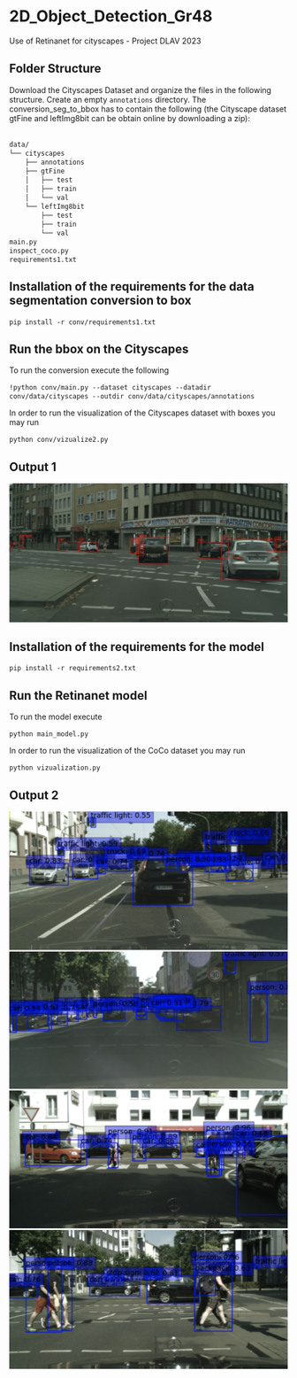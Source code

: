 # 2D_Object_Detection_Gr48
Use of Retinanet for cityscapes - Project DLAV 2023

## Folder Structure
Download the Cityscapes Dataset and organize the files in the following structure. Create an empty `annotations` directory. The conversion_seg_to_bbox has to contain the following (the Cityscape dataset gtFine and leftImg8bit can be obtain online by downloading a zip):
```

data/
└── cityscapes
    ├── annotations
    ├── gtFine
    │   ├── test
    │   ├── train
    │   └── val
    └── leftImg8bit
        ├── test
        ├── train
        └── val
main.py
inspect_coco.py
requirements1.txt
```
## Installation of the requirements for the data segmentation conversion to box
```
pip install -r conv/requirements1.txt 
```


## Run the bbox on the Cityscapes
To run the conversion execute the following
```
!python conv/main.py --dataset cityscapes --datadir conv/data/cityscapes --outdir conv/data/cityscapes/annotations
```

In order to run the visualization of the Cityscapes dataset with boxes you may run
```
python conv/vizualize2.py
```
## Output 1
![vis1](Retinanet/results/res1.png "Cityscapes in bbox format")

## Installation of the requirements for the model
```
pip install -r requirements2.txt 
```

## Run the Retinanet model
To run the model execute
```
python main_model.py
```

In order to run the visualization of the CoCo dataset you may run
```
python vizualization.py
```
## Output 2
![vis1](Retinanet/results/res2.png "Cityscapes wheigth CoCo results_1") ![vis2](Retinanet/results/res3.png "Cityscapes wheigth CoCo results_2")![vis1](Retinanet/results/res4.png "Cityscapes wheigth CoCo results_3") ![vis2](Retinanet/results/res5.png "Cityscapes wheigth CoCo results_4")
